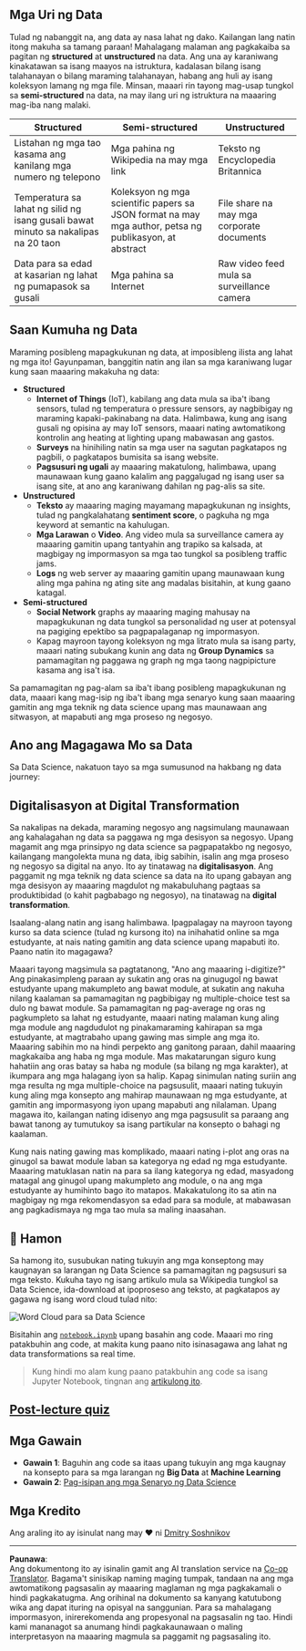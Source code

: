 <!--
CO_OP_TRANSLATOR_METADATA:
{
  "original_hash": "a0516588d172f82f35f7a0d4a001e5d0",
  "translation_date": "2025-09-06T00:30:14+00:00",
  "source_file": "1-Introduction/01-defining-data-science/README.md",
  "language_code": "tl"
}
-->
## Mga Uri ng Data

Tulad ng nabanggit na, ang data ay nasa lahat ng dako. Kailangan lang natin itong makuha sa tamang paraan! Mahalagang malaman ang pagkakaiba sa pagitan ng **structured** at **unstructured** na data. Ang una ay karaniwang kinakatawan sa isang maayos na istruktura, kadalasan bilang isang talahanayan o bilang maraming talahanayan, habang ang huli ay isang koleksyon lamang ng mga file. Minsan, maaari rin tayong mag-usap tungkol sa **semi-structured** na data, na may ilang uri ng istruktura na maaaring mag-iba nang malaki.

| Structured                                                                   | Semi-structured                                                                                | Unstructured                            |
| ---------------------------------------------------------------------------- | ---------------------------------------------------------------------------------------------- | --------------------------------------- |
| Listahan ng mga tao kasama ang kanilang mga numero ng telepono               | Mga pahina ng Wikipedia na may mga link                                                        | Teksto ng Encyclopedia Britannica       |
| Temperatura sa lahat ng silid ng isang gusali bawat minuto sa nakalipas na 20 taon | Koleksyon ng mga scientific papers sa JSON format na may mga author, petsa ng publikasyon, at abstract | File share na may mga corporate documents |
| Data para sa edad at kasarian ng lahat ng pumapasok sa gusali                | Mga pahina sa Internet                                                                         | Raw video feed mula sa surveillance camera |

## Saan Kumuha ng Data

Maraming posibleng mapagkukunan ng data, at imposibleng ilista ang lahat ng mga ito! Gayunpaman, banggitin natin ang ilan sa mga karaniwang lugar kung saan maaaring makakuha ng data:

* **Structured**
  - **Internet of Things** (IoT), kabilang ang data mula sa iba't ibang sensors, tulad ng temperatura o pressure sensors, ay nagbibigay ng maraming kapaki-pakinabang na data. Halimbawa, kung ang isang gusali ng opisina ay may IoT sensors, maaari nating awtomatikong kontrolin ang heating at lighting upang mabawasan ang gastos.
  - **Surveys** na hinihiling natin sa mga user na sagutan pagkatapos ng pagbili, o pagkatapos bumisita sa isang website.
  - **Pagsusuri ng ugali** ay maaaring makatulong, halimbawa, upang maunawaan kung gaano kalalim ang paggalugad ng isang user sa isang site, at ano ang karaniwang dahilan ng pag-alis sa site.
* **Unstructured**
  - **Teksto** ay maaaring maging mayamang mapagkukunan ng insights, tulad ng pangkalahatang **sentiment score**, o pagkuha ng mga keyword at semantic na kahulugan.
  - **Mga Larawan** o **Video**. Ang video mula sa surveillance camera ay maaaring gamitin upang tantyahin ang trapiko sa kalsada, at magbigay ng impormasyon sa mga tao tungkol sa posibleng traffic jams.
  - **Logs** ng web server ay maaaring gamitin upang maunawaan kung aling mga pahina ng ating site ang madalas bisitahin, at kung gaano katagal.
* **Semi-structured**
  - **Social Network** graphs ay maaaring maging mahusay na mapagkukunan ng data tungkol sa personalidad ng user at potensyal na pagiging epektibo sa pagpapalaganap ng impormasyon.
  - Kapag mayroon tayong koleksyon ng mga litrato mula sa isang party, maaari nating subukang kunin ang data ng **Group Dynamics** sa pamamagitan ng paggawa ng graph ng mga taong nagpipicture kasama ang isa't isa.

Sa pamamagitan ng pag-alam sa iba't ibang posibleng mapagkukunan ng data, maaari kang mag-isip ng iba't ibang mga senaryo kung saan maaaring gamitin ang mga teknik ng data science upang mas maunawaan ang sitwasyon, at mapabuti ang mga proseso ng negosyo.

## Ano ang Magagawa Mo sa Data

Sa Data Science, nakatuon tayo sa mga sumusunod na hakbang ng data journey:

## Digitalisasyon at Digital Transformation

Sa nakalipas na dekada, maraming negosyo ang nagsimulang maunawaan ang kahalagahan ng data sa paggawa ng mga desisyon sa negosyo. Upang magamit ang mga prinsipyo ng data science sa pagpapatakbo ng negosyo, kailangang mangolekta muna ng data, ibig sabihin, isalin ang mga proseso ng negosyo sa digital na anyo. Ito ay tinatawag na **digitalisasyon**. Ang paggamit ng mga teknik ng data science sa data na ito upang gabayan ang mga desisyon ay maaaring magdulot ng makabuluhang pagtaas sa produktibidad (o kahit pagbabago ng negosyo), na tinatawag na **digital transformation**.

Isaalang-alang natin ang isang halimbawa. Ipagpalagay na mayroon tayong kurso sa data science (tulad ng kursong ito) na inihahatid online sa mga estudyante, at nais nating gamitin ang data science upang mapabuti ito. Paano natin ito magagawa?

Maaari tayong magsimula sa pagtatanong, "Ano ang maaaring i-digitize?" Ang pinakasimpleng paraan ay sukatin ang oras na ginugugol ng bawat estudyante upang makumpleto ang bawat module, at sukatin ang nakuha nilang kaalaman sa pamamagitan ng pagbibigay ng multiple-choice test sa dulo ng bawat module. Sa pamamagitan ng pag-average ng oras ng pagkumpleto sa lahat ng estudyante, maaari nating malaman kung aling mga module ang nagdudulot ng pinakamaraming kahirapan sa mga estudyante, at magtrabaho upang gawing mas simple ang mga ito.
Maaaring sabihin mo na hindi perpekto ang ganitong paraan, dahil maaaring magkakaiba ang haba ng mga module. Mas makatarungan siguro kung hahatiin ang oras batay sa haba ng module (sa bilang ng mga karakter), at ikumpara ang mga halagang iyon sa halip.
Kapag sinimulan nating suriin ang mga resulta ng mga multiple-choice na pagsusulit, maaari nating tukuyin kung aling mga konsepto ang mahirap maunawaan ng mga estudyante, at gamitin ang impormasyong iyon upang mapabuti ang nilalaman. Upang magawa ito, kailangan nating idisenyo ang mga pagsusulit sa paraang ang bawat tanong ay tumutukoy sa isang partikular na konsepto o bahagi ng kaalaman.

Kung nais nating gawing mas komplikado, maaari nating i-plot ang oras na ginugol sa bawat module laban sa kategorya ng edad ng mga estudyante. Maaaring matuklasan natin na para sa ilang kategorya ng edad, masyadong matagal ang ginugol upang makumpleto ang module, o na ang mga estudyante ay humihinto bago ito matapos. Makakatulong ito sa atin na magbigay ng mga rekomendasyon sa edad para sa module, at mabawasan ang pagkadismaya ng mga tao mula sa maling inaasahan.

## 🚀 Hamon

Sa hamong ito, susubukan nating tukuyin ang mga konseptong may kaugnayan sa larangan ng Data Science sa pamamagitan ng pagsusuri sa mga teksto. Kukuha tayo ng isang artikulo mula sa Wikipedia tungkol sa Data Science, ida-download at ipoproseso ang teksto, at pagkatapos ay gagawa ng isang word cloud tulad nito:

![Word Cloud para sa Data Science](../../../../1-Introduction/01-defining-data-science/images/ds_wordcloud.png)

Bisitahin ang [`notebook.ipynb`](../../../../../../../../../1-Introduction/01-defining-data-science/notebook.ipynb ':ignore') upang basahin ang code. Maaari mo ring patakbuhin ang code, at makita kung paano nito isinasagawa ang lahat ng data transformations sa real time.

> Kung hindi mo alam kung paano patakbuhin ang code sa isang Jupyter Notebook, tingnan ang [artikulong ito](https://soshnikov.com/education/how-to-execute-notebooks-from-github/).

## [Post-lecture quiz](https://ff-quizzes.netlify.app/en/ds/quiz/1)

## Mga Gawain

* **Gawain 1**: Baguhin ang code sa itaas upang tukuyin ang mga kaugnay na konsepto para sa mga larangan ng **Big Data** at **Machine Learning**
* **Gawain 2**: [Pag-isipan ang mga Senaryo ng Data Science](assignment.md)

## Mga Kredito

Ang araling ito ay isinulat nang may ♥️ ni [Dmitry Soshnikov](http://soshnikov.com)

---

**Paunawa**:  
Ang dokumentong ito ay isinalin gamit ang AI translation service na [Co-op Translator](https://github.com/Azure/co-op-translator). Bagama't sinisikap naming maging tumpak, tandaan na ang mga awtomatikong pagsasalin ay maaaring maglaman ng mga pagkakamali o hindi pagkakatugma. Ang orihinal na dokumento sa kanyang katutubong wika ang dapat ituring na opisyal na sanggunian. Para sa mahalagang impormasyon, inirerekomenda ang propesyonal na pagsasalin ng tao. Hindi kami mananagot sa anumang hindi pagkakaunawaan o maling interpretasyon na maaaring magmula sa paggamit ng pagsasaling ito.